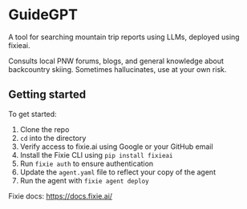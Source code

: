 # GuideGPT
A tool for searching mountain trip reports using LLMs, deployed using fixieai.

Consults local PNW forums, blogs, and general knowledge about backcountry skiing. Sometimes hallucinates, use at your own risk.

## Getting started

To get started:

1. Clone the repo
2. `cd` into the directory
3. Verify access to fixie.ai using Google or your GitHub email
4. Install the Fixie CLI using `pip install fixieai`
5. Run `fixie auth` to ensure authentication
6. Update the `agent.yaml` file to reflect your copy of the agent
7. Run the agent with `fixie agent deploy`

Fixie docs: https://docs.fixie.ai/